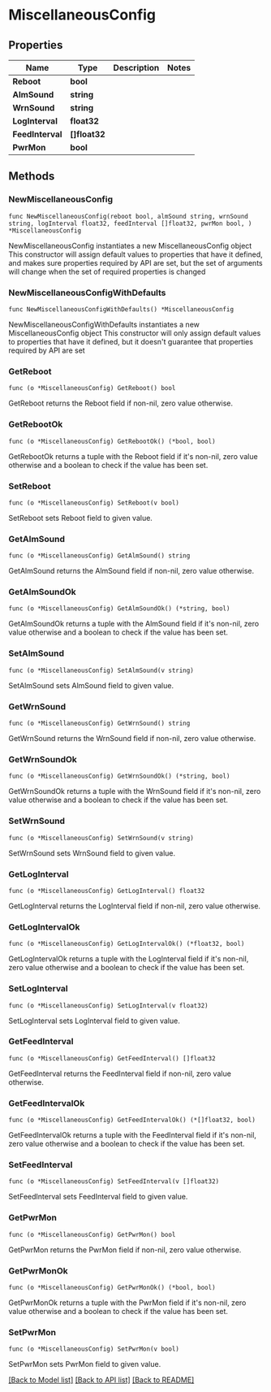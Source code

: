 # MiscellaneousConfig

## Properties

Name | Type | Description | Notes
------------ | ------------- | ------------- | -------------
**Reboot** | **bool** |  | 
**AlmSound** | **string** |  | 
**WrnSound** | **string** |  | 
**LogInterval** | **float32** |  | 
**FeedInterval** | **[]float32** |  | 
**PwrMon** | **bool** |  | 

## Methods

### NewMiscellaneousConfig

`func NewMiscellaneousConfig(reboot bool, almSound string, wrnSound string, logInterval float32, feedInterval []float32, pwrMon bool, ) *MiscellaneousConfig`

NewMiscellaneousConfig instantiates a new MiscellaneousConfig object
This constructor will assign default values to properties that have it defined,
and makes sure properties required by API are set, but the set of arguments
will change when the set of required properties is changed

### NewMiscellaneousConfigWithDefaults

`func NewMiscellaneousConfigWithDefaults() *MiscellaneousConfig`

NewMiscellaneousConfigWithDefaults instantiates a new MiscellaneousConfig object
This constructor will only assign default values to properties that have it defined,
but it doesn't guarantee that properties required by API are set

### GetReboot

`func (o *MiscellaneousConfig) GetReboot() bool`

GetReboot returns the Reboot field if non-nil, zero value otherwise.

### GetRebootOk

`func (o *MiscellaneousConfig) GetRebootOk() (*bool, bool)`

GetRebootOk returns a tuple with the Reboot field if it's non-nil, zero value otherwise
and a boolean to check if the value has been set.

### SetReboot

`func (o *MiscellaneousConfig) SetReboot(v bool)`

SetReboot sets Reboot field to given value.


### GetAlmSound

`func (o *MiscellaneousConfig) GetAlmSound() string`

GetAlmSound returns the AlmSound field if non-nil, zero value otherwise.

### GetAlmSoundOk

`func (o *MiscellaneousConfig) GetAlmSoundOk() (*string, bool)`

GetAlmSoundOk returns a tuple with the AlmSound field if it's non-nil, zero value otherwise
and a boolean to check if the value has been set.

### SetAlmSound

`func (o *MiscellaneousConfig) SetAlmSound(v string)`

SetAlmSound sets AlmSound field to given value.


### GetWrnSound

`func (o *MiscellaneousConfig) GetWrnSound() string`

GetWrnSound returns the WrnSound field if non-nil, zero value otherwise.

### GetWrnSoundOk

`func (o *MiscellaneousConfig) GetWrnSoundOk() (*string, bool)`

GetWrnSoundOk returns a tuple with the WrnSound field if it's non-nil, zero value otherwise
and a boolean to check if the value has been set.

### SetWrnSound

`func (o *MiscellaneousConfig) SetWrnSound(v string)`

SetWrnSound sets WrnSound field to given value.


### GetLogInterval

`func (o *MiscellaneousConfig) GetLogInterval() float32`

GetLogInterval returns the LogInterval field if non-nil, zero value otherwise.

### GetLogIntervalOk

`func (o *MiscellaneousConfig) GetLogIntervalOk() (*float32, bool)`

GetLogIntervalOk returns a tuple with the LogInterval field if it's non-nil, zero value otherwise
and a boolean to check if the value has been set.

### SetLogInterval

`func (o *MiscellaneousConfig) SetLogInterval(v float32)`

SetLogInterval sets LogInterval field to given value.


### GetFeedInterval

`func (o *MiscellaneousConfig) GetFeedInterval() []float32`

GetFeedInterval returns the FeedInterval field if non-nil, zero value otherwise.

### GetFeedIntervalOk

`func (o *MiscellaneousConfig) GetFeedIntervalOk() (*[]float32, bool)`

GetFeedIntervalOk returns a tuple with the FeedInterval field if it's non-nil, zero value otherwise
and a boolean to check if the value has been set.

### SetFeedInterval

`func (o *MiscellaneousConfig) SetFeedInterval(v []float32)`

SetFeedInterval sets FeedInterval field to given value.


### GetPwrMon

`func (o *MiscellaneousConfig) GetPwrMon() bool`

GetPwrMon returns the PwrMon field if non-nil, zero value otherwise.

### GetPwrMonOk

`func (o *MiscellaneousConfig) GetPwrMonOk() (*bool, bool)`

GetPwrMonOk returns a tuple with the PwrMon field if it's non-nil, zero value otherwise
and a boolean to check if the value has been set.

### SetPwrMon

`func (o *MiscellaneousConfig) SetPwrMon(v bool)`

SetPwrMon sets PwrMon field to given value.



[[Back to Model list]](../README.md#documentation-for-models) [[Back to API list]](../README.md#documentation-for-api-endpoints) [[Back to README]](../README.md)


